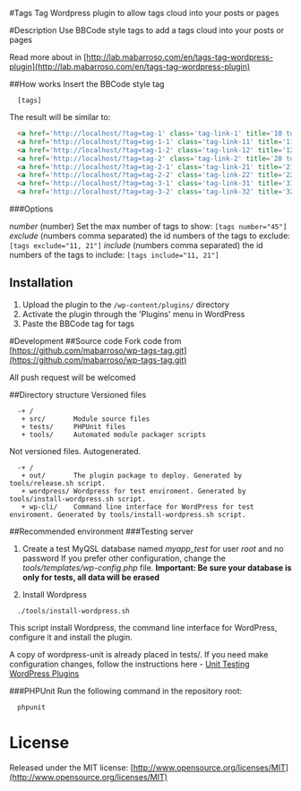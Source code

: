 #Tags Tag
  Wordpress plugin to allow tags cloud into your posts or pages

#Description
  Use BBCode style tags to add a tags cloud into your posts or pages

  Read more about in [http://lab.mabarroso.com/en/tags-tag-wordpress-plugin](http://lab.mabarroso.com/en/tags-tag-wordpress-plugin)

##How works
  Insert the BBCode style tag
```
  [tags]
```

  The result will be similar to:
```html
  <a href='http://localhost/?tag=tag-1' class='tag-link-1' title='10 topics' style='font-size: 8pt;'>tag 1</a>
  <a href='http://localhost/?tag=tag-1-1' class='tag-link-11' title='11 topics' style='font-size: 9.1666666666667pt;'>tag 1.1</a>
  <a href='http://localhost/?tag=tag-1-2' class='tag-link-12' title='12 topics' style='font-size: 10.041666666667pt;'>tag 1.2</a>
  <a href='http://localhost/?tag=tag-2' class='tag-link-2' title='20 topics' style='font-size: 16.166666666667pt;'>tag 2</a>
  <a href='http://localhost/?tag=tag-2-1' class='tag-link-21' title='21 topics' style='font-size: 16.75pt;'>tag 2.1</a>
  <a href='http://localhost/?tag=tag-2-2' class='tag-link-22' title='22 topics' style='font-size: 17.333333333333pt;'>tag 2.2</a>
  <a href='http://localhost/?tag=tag-3-1' class='tag-link-31' title='31 topics' style='font-size: 21.708333333333pt;'>tag 3.1</a>
  <a href='http://localhost/?tag=tag-3-2' class='tag-link-32' title='32 topics' style='font-size: 22pt;'>tag 3.2</a>
```

###Options

  *number* (number) Set the max number of tags to show: ```[tags number="45"]```
  *exclude* (numbers comma separated) the id numbers of the tags to exclude: ```[tags exclude="11, 21"]```
  *include* (numbers comma separated) the id numbers of the tags to include: ```[tags include="11, 21"]```

## Installation
1. Upload the plugin to the `/wp-content/plugins/` directory
2. Activate the plugin through the 'Plugins' menu in WordPress
3. Paste the BBCode tag for tags

#Development
##Source code
  Fork code from [https://github.com/mabarroso/wp-tags-tag.git](https://github.com/mabarroso/wp-tags-tag.git)

  All push request will be welcomed

##Directory structure
  Versioned files
```
  -+ /
   + src/       Module source files
   + tests/     PHPUnit files
   + tools/     Automated module packager scripts
```

  Not versioned files. Autogenerated.
```
  -+ /
   + out/       The plugin package to deploy. Generated by tools/release.sh script.
   + wordpress/ Wordpress for test enviroment. Generated by tools/install-wordpress.sh script.
   + wp-cli/    Command line interface for WordPress for test enviroment. Generated by tools/install-wordpress.sh script.
```

##Recommended environment
###Testing server
1. Create a test MyQSL database named *myapp_test* for user *root* and no password
  If you prefer other configuration, change the *tools/templates/wp-config.php* file.
  **Important: Be sure your database is only for tests, all data will be erased**

2. Install Wordpress

```shell
  ./tools/install-wordpress.sh
```
  This script install Wordpress, the command line interface for WordPress, configure it and install the plugin.

  A copy of wordpress-unit is already placed in tests/. If you need make configuration changes, follow the instructions here - [Unit Testing WordPress Plugins](http://stackoverflow.com/questions/9138215/unit-testing-wordpress-plugins)

###PHPUnit
  Run the following command in the repository root:

```shell
  phpunit
```

# License
  Released under the MIT license: [http://www.opensource.org/licenses/MIT](http://www.opensource.org/licenses/MIT)
